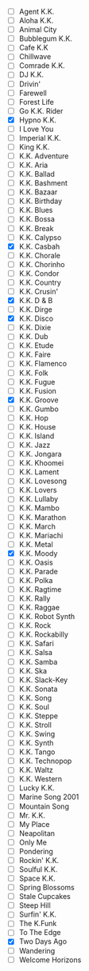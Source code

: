 - [ ] Agent K.K.
- [ ] Aloha K.K.
- [ ] Animal City
- [ ] Bubblegum K.K.
- [ ] Cafe K.K
- [ ] Chillwave
- [ ] Comrade K.K.
- [ ] DJ K.K.
- [ ] Drivin'
- [ ] Farewell
- [ ] Forest Life
- [ ] Go K.K. Rider
- [x] Hypno K.K.
- [ ] I Love You
- [ ] Imperial K.K.
- [ ] King K.K. 
- [ ] K.K. Adventure
- [ ] K.K. Aria
- [ ] K.K. Ballad
- [ ] K.K. Bashment
- [ ] K.K. Bazaar
- [ ] K.K. Birthday
- [ ] K.K. Blues
- [ ] K.K. Bossa
- [ ] K.K. Break
- [ ] K.K. Calypso
- [x] K.K. Casbah
- [ ] K.K. Chorale
- [ ] K.K. Chorinho
- [ ] K.K. Condor
- [ ] K.K. Country
- [ ] K.K. Crusin'
- [x] K.K. D & B
- [ ] K.K. Dirge
- [x] K.K. Disco
- [ ] K.K. Dixie
- [ ] K.K. Dub
- [ ] K.K. Etude
- [ ] K.K. Faire
- [ ] K.K. Flamenco
- [ ] K.K. Folk
- [ ] K.K. Fugue
- [ ] K.K. Fusion
- [x] K.K. Groove
- [ ] K.K. Gumbo
- [ ] K.K. Hop
- [ ] K.K. House
- [ ] K.K. Island
- [ ] K.K. Jazz
- [ ] K.K. Jongara
- [ ] K.K. Khoomei
- [ ] K.K. Lament
- [ ] K.K. Lovesong
- [ ] K.K. Lovers
- [ ] K.K. Lullaby
- [ ] K.K. Mambo
- [ ] K.K. Marathon
- [ ] K.K. March
- [ ] K.K. Mariachi
- [ ] K.K. Metal
- [x] K.K. Moody
- [ ] K.K. Oasis
- [ ] K.K. Parade
- [ ] K.K. Polka
- [ ] K.K. Ragtime
- [ ] K.K. Rally
- [ ] K.K. Raggae
- [ ] K.K. Robot Synth
- [ ] K.K. Rock
- [ ] K.K. Rockabilly
- [ ] K.K. Safari
- [ ] K.K. Salsa
- [ ] K.K. Samba
- [ ] K.K. Ska
- [ ] K.K. Slack-Key
- [ ] K.K. Sonata
- [ ] K.K. Song
- [ ] K.K. Soul
- [ ] K.K. Steppe
- [ ] K.K. Stroll
- [ ] K.K. Swing
- [ ] K.K. Synth
- [ ] K.K. Tango
- [ ] K.K. Technopop
- [ ] K.K. Waltz
- [ ] K.K. Western
- [ ] Lucky K.K.
- [ ] Marine Song 2001
- [ ] Mountain Song
- [ ] Mr. K.K.
- [ ] My Place
- [ ] Neapolitan
- [ ] Only Me
- [ ] Pondering
- [ ] Rockin' K.K.
- [ ] Soulful K.K.
- [ ] Space K.K.
- [ ] Spring Blossoms
- [ ] Stale Cupcakes
- [ ] Steep Hill
- [ ] Surfin' K.K.
- [ ] The K.Funk
- [ ] To The Edge
- [x] Two Days Ago
- [ ] Wandering
- [ ] Welcome Horizons